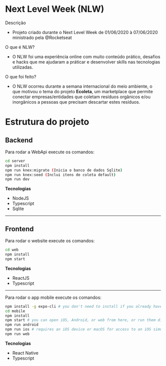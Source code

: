 # Next Level Week (NLW)

Descrição
 - Projeto criado durante o Next Level Week de 01/06/2020 à 07/06/2020 ministrado pela @Rocketseat

O que é NLW?
- O NLW foi uma experiência online com muito conteúdo prático, desafios e hacks que me ajudaram a práticar e desenvolver skills nas tecnologias utilizadas.

O que foi feito?
- O NLW ocorreu durante a semana internacional do meio ambiente, o que motivou o tema do projeto **Ecoleta**, um marketplace que permite conectar empresas/entidades que coletam resíduos orgânicos e/ou inorgânicos a pessoas que precisam descartar estes resíduos.

# Estrutura do projeto

## Backend

Para rodar a WebApi execute os comandos:

```bash
cd server
npm install
npm run knex:migrate (Inicia o banco de dados Sqlite)
npm run knex:seed (Inclui itens de coleta default)
npm run dev
```

**Tecnologias**
- NodeJS
- Typescript
- Sqlite

---

## Frontend

Para rodar o website execute os comandos:

```bash
cd web
npm install
npm start
```

**Tecnologias**
- ReactJS
- Typescript

---

Para rodar o app mobile execute os comandos:

```bash
npm install -g expo-cli # you don't need to install if you already have it
cd mobile
npm install
npm start # you can open iOS, Android, or web from here, or run them directly with the commands below.
npm run android
npm run ios # requires an iOS device or macOS for access to an iOS simulator
npm run web
```

**Tecnologias**
- React Native
- Typescript
